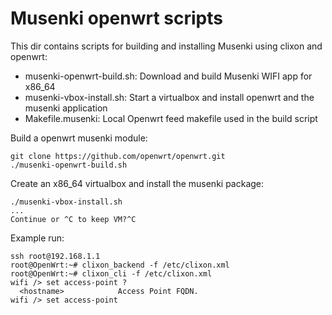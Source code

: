 # Musenki openwrt scripts

This dir contains scripts for building and installing Musenki using clixon and openwrt:
  * musenki-openwrt-build.sh: Download and build Musenki WIFI app for x86_64
  * musenki-vbox-install.sh: Start a virtualbox and install openwrt and the musenki application
  * Makefile.musenki: Local Openwrt feed makefile used in the build script

Build a openwrt musenki module:
```
git clone https://github.com/openwrt/openwrt.git
./musenki-openwrt-build.sh
```

Create an x86_64 virtualbox and install the musenki package:
```
./musenki-vbox-install.sh
...
Continue or ^C to keep VM?^C
```

Example run:
```
ssh root@192.168.1.1
root@OpenWrt:~# clixon_backend -f /etc/clixon.xml
root@OpenWrt:~# clixon_cli -f /etc/clixon.xml
wifi /> set access-point ?
  <hostname>            Access Point FQDN.                                                         
wifi /> set access-point 
```
